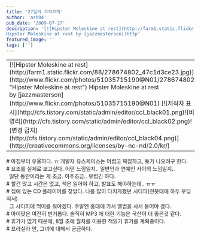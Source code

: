 ```yaml
---
title: '27일의 끄적끄적'
author: 'ash84'
pub_date: '2009-07-27'
description: '[![Hipster Moleskine at rest](http://farm1.static.flickr.com/88/278674802_47c1d3ce23.jpg)](http://www.flickr.com/photos/51035715190@N01/278674802 "Hipster Moleskine at rest")  
Hipster Moleskine at rest by [jazzmasterson](http'
featured_image: ''
tags: ['']
---
```



<div></div><div><div><table class="flickrImgSearch"><tbody><tr><td>[![Hipster Moleskine at rest](http://farm1.static.flickr.com/88/278674802_47c1d3ce23.jpg)](http://www.flickr.com/photos/51035715190@N01/278674802 "Hipster Moleskine at rest")  
<span>Hipster Moleskine at rest by [jazzmasterson](http://www.flickr.com/photos/51035715190@N01)</span> [![저작자 표시](http://cfs.tistory.com/static/admin/editor/ccl_black01.png)![비영리](http://cfs.tistory.com/static/admin/editor/ccl_black02.png)![변경 금지](http://cfs.tistory.com/static/admin/editor/ccl_black04.png)](http://creativecommons.org/licenses/by-nc-nd/2.0/kr/)</td></tr></tbody></table></div></div><div> # 아침부터 우울하다. ㅠ 개발자 유스케이스는 어렵고 복잡하고, 토가 나오려구 한다. </div><div></div><div> # 요조를 실제로 보고싶다. 어떤 느낌일지.. 일반인과 연예인 사이의 느낌일지.. </div><div>  일단 동안이라는 게 조금. 아주조금.. 부럽긴 하다. </div><div></div><div> # 할건 많고 시간은 없고, 책은 읽어야 하고, 발표도 해야하는데.. ㅠㅠ </div><div></div><div> # 집에 있는 CD 플레이어를 찾았다. 나를 많이 다치게했던 시디피(전봇대에 하두 부딪혀서)</div><div>  그 시디피에 먹이를 줘야겠다. 주말엔 홍대에 가서 앨범을 사서 들어야 겠다. </div><div></div><div> # 아이팟은 여전히 번거롭다. 솔직히 MP3 에 대한 기능은 국산이 더 좋은것 같다. </div><div></div><div> # 휴가가 없기 때문에, 8월 초에 월차를 이용한 책읽기 휴가를 계획중이다. </div><div># 프라실라 안, 그녀에 대해서 궁금하다.  </div><div></div><div><object height="344" width="425"><param name="movie" value="http://www.youtube.com/v/MKfDwChOoHI&hl=ko&fs=1&color1=0x3a3a3a&color2=0x999999"></param><param name="allowFullScreen" value="true"></param><param name="allowscriptaccess" value="always"></param><embed allowfullscreen="true" allowscriptaccess="always" height="344" src="http://www.youtube.com/v/MKfDwChOoHI&hl=ko&fs=1&color1=0x3a3a3a&color2=0x999999" type="application/x-shockwave-flash" width="425"></embed></object></div><div></div>

